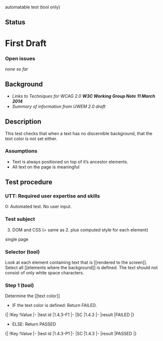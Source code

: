 automatable test (tool only)

## Status

# First Draft

### Open issues

*none so far*

## Background

- *Links to Techniques for WCAG 2.0 **W3C Working Group Note 11 March 2014***
- *Summary of information from UWEM 2.0 draft*

## Description

This test checks that when a text has no discernible background, that the text color is not set either.

### Assumptions

- Text is always positioned on top of it’s ancestor elements.
- All text on the page is meaningful

## Test procedure

### UTT: Required user expertise and skills

0: Automated test. No user input.

### Test subject

<ol start="3" style="list-style-type: decimal;">
<li>DOM and CSS (= same as 2. plus computed style for each element)</li></ol>

single page

### Selector (tool)

Look at each element containing text that is [[rendered to the screen]]. Select all [[elements where the background]] is defined. The text should not consist of only white space characters.

### Step 1 (tool)

Determine the [[text color]]

- IF the text color is defined: Return FAILED.

{|
!Key
!Value
|-
|test id
|1.4.3-F1
|-
|SC
|1.4.3
|-
|result
|FAILED
|}

- ELSE: Return PASSED

{|
!Key
!Value
|-
|test id
|1.4.3-P1
|-
|SC
|1.4.3
|-
|result
|PASSED
|}
